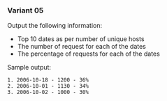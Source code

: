 ### Variant 05
Output the following information:

* Top 10 dates as per number of unique hosts
* The number of request for each of the dates
* The percentage of requests for each of the dates

Sample output:

```
1. 2006-10-18 - 1200 - 36%   
2. 2006-10-01 - 1130 - 34%
3. 2006-10-02 - 1000 - 30%
```

